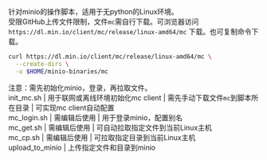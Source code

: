 针对minio的操作脚本，适用于无python的Linux环境。  
受限GitHub上传文件限制，文件`mc`需自行下载。可浏览器访问`https://dl.min.io/client/mc/release/linux-amd64/mc` 下载。也可复制命令下载。
```bash
curl https://dl.min.io/client/mc/release/linux-amd64/mc \
  --create-dirs \
  -o $HOME/minio-binaries/mc
  ```
注意：需先初始化minio，登录，再拉取文件。  
init_mc.sh | 用于联网或离线环境初始化mc client | 需先手动下载文件`mc`到脚本所在目录 | 可实现mc client自动配置  
mc_login.sh | 需编辑后使用 | 用于登录minio，配置别名  
mc_get.sh | 需编辑后使用 | 可自动拉取指定文件到当前Linux主机  
mc_cp.sh | 需编辑后使用 | 可拉取指定目录到当前Linux主机  
upload_to_minio | 上传指定文件和目录到minio

